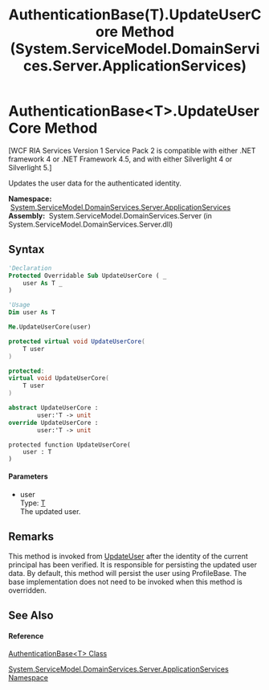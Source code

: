 ﻿---
title: AuthenticationBase(T).UpdateUserCore Method  (System.ServiceModel.DomainServices.Server.ApplicationServices)
TOCTitle: UpdateUserCore Method
ms:assetid: M:System.ServiceModel.DomainServices.Server.ApplicationServices.AuthenticationBase`1.UpdateUserCore(`0)
ms:mtpsurl: https://msdn.microsoft.com/en-us/library/Ff423286(v=VS.91)
ms:contentKeyID: 28755651
ms.date: 01/27/2012
mtps_version: v=VS.91
f1_keywords:
- System.ServiceModel.DomainServices.Server.ApplicationServices.AuthenticationBase`1.UpdateUserCore
dev_langs:
- CSharp
- JScript
- VB
- FSharp
- c++
api_location:
- System.ServiceModel.DomainServices.Server.dll
api_name:
- System.ServiceModel.DomainServices.Server.ApplicationServices.AuthenticationBase`1.UpdateUserCore
api_type:
- Managed
topic_type:
- apiref
- kbSyntax
product_family_name: VS
ROBOTS: INDEX,FOLLOW
---

# AuthenticationBase\<T\>.UpdateUserCore Method

\[WCF RIA Services Version 1 Service Pack 2 is compatible with either .NET framework 4 or .NET Framework 4.5, and with either Silverlight 4 or Silverlight 5.\]

Updates the user data for the authenticated identity.

**Namespace:**  [System.ServiceModel.DomainServices.Server.ApplicationServices](ff422719\(v=vs.91\).md)  
**Assembly:**  System.ServiceModel.DomainServices.Server (in System.ServiceModel.DomainServices.Server.dll)

## Syntax

``` vb
'Declaration
Protected Overridable Sub UpdateUserCore ( _
    user As T _
)
```

``` vb
'Usage
Dim user As T

Me.UpdateUserCore(user)
```

``` csharp
protected virtual void UpdateUserCore(
    T user
)
```

``` c++
protected:
virtual void UpdateUserCore(
    T user
)
```

``` fsharp
abstract UpdateUserCore : 
        user:'T -> unit 
override UpdateUserCore : 
        user:'T -> unit 
```

``` jscript
protected function UpdateUserCore(
    user : T
)
```

#### Parameters

  - user  
    Type: [T](ff422449\(v=vs.91\).md)  
    The updated user.  

## Remarks

This method is invoked from [UpdateUser](https://msdn.microsoft.com/en-us/library/m:system.servicemodel.domainservices.server.applicationservices.authenticationbase%601.updateuser\(%600\)\(v=VS.91\)) after the identity of the current principal has been verified. It is responsible for persisting the updated user data. By default, this method will persist the user using ProfileBase. The base implementation does not need to be invoked when this method is overridden.

## See Also

#### Reference

[AuthenticationBase\<T\> Class](ff422449\(v=vs.91\).md)

[System.ServiceModel.DomainServices.Server.ApplicationServices Namespace](ff422719\(v=vs.91\).md)


